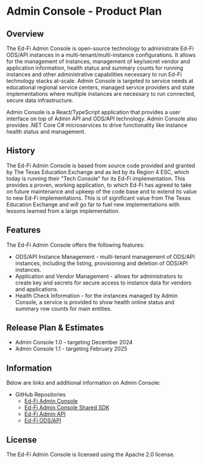 # Admin Console - Product Plan

## Overview

The Ed-Fi Admin Console is open-source technology to administrate Ed-Fi ODS/API
instances in a multi-tenant/multi-instance configurations.  It allows for the
management of instances, management of key/secret vendor and application
information, health status and summary counts for running instances and other
administrative capabilities necessary to run Ed-Fi technology stacks at-scale.
Admin Console is targeted to service needs at educational regional service
centers, managed service providers and state implementations where multiple
instances are necessary to run connected, secure data infrastructure.

Admin Console is a React/TypeScript application that provides a user interface
on top of Admin API and ODS/API technology.  Admin Console also provides .NET
Core C# microservices to drive functionality like instance health status and
management.

## History

The Ed-Fi Admin Console is based from source code provided and granted by The
Texas Education Exchange and as led by its Region 4 ESC, which today is running
their "Tech Console" for its Ed-Fi implementation.  This provides a proven,
working application, to which Ed-Fi has agreed to take on future maintenance and
upkeep of the code base and to extend its value to new Ed-Fi implementations.
This is of significant value from The Texas Education Exchange and will go far
to fuel new implementations with lessons learned from a large implementation.

## Features

The Ed-Fi Admin Console offers the following features:

* ODS/API Instance Management - multi-tenant management of ODS/API instances,
  including the listing, provisioning and deletion of ODS/API instances.
* Application and Vendor Management - allows for administrators to create key
  and secrets for secure access to instance data for vendors and applications.
* Health Check Information - for the instances managed by Admin Console, a
  service is provided to show health online status and summary row counts for
  main entities.

## Release Plan & Estimates

* Admin Console 1.0 - targeting December 2024
* Admin Console 1.1 - targeting February 2025

## Information

Below are links and additional information on Admin Console:

* GitHub Repositories
  * [Ed-Fi Admin Console](https://github.com/Ed-Fi-Alliance-OSS/Ed-Fi-Admin-Console)
  * [Ed-Fi Admin Console Shared SDK](https://github.com/Ed-Fi-Alliance-OSS/Ed-Fi-Admin-Console-Shared-SDK)
  * [Ed-Fi Admin API](https://localhost) 
  * [Ed-Fi ODS/API](https://github.com/Ed-Fi-Alliance-OSS/Ed-Fi-ODS)

## License

The Ed-Fi Admin Console is licensed using the Apache 2.0 license.